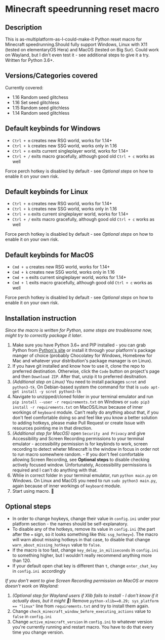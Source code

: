 # Minecraft speedrunning reset macro

## Description

This is as-multiplatform-as-I-could-make-it Python reset macro for Minecraft speedrunning.Should fully support Windows, Linux with X11 (tested on elementaryOS Hera) and MacOS (tested on Big Sur). Could work on Wayland, but I din't even test it - see additional steps to give it a try. Written for Python 3.6+.

## Versions/Categories covered

Currently covered:

* 1.16 Random seed glitchess
* 1.16 Set seed glitchless
* 1.15 Random seed glitchless
* 1.14 Random seed glitchless

## Default keybinds for Windows

* `Ctrl + m` creates new RSG world, works for 1.14+
* `Ctrl + k` creates new SSG world, works only in 1.16
* `Ctrl + n` exits current singleplayer world, works for 1.14+
* `Ctrl + /` exits macro gracefully, although good old `Ctrl + c` works as well

Force perch hotkey is disabled by default - see _Optional steps_ on how to enable it on your own risk.

## Default keybinds for Linux

* `Ctrl + m` creates new RSG world, works for 1.14+
* `Ctrl + k` creates new SSG world, works only in 1.16
* `Ctrl + n` exits current singleplayer world, works for 1.14+
* `Ctrl + /` exits macro gracefully, although good old `Ctrl + c` works as well

Force perch hotkey is disabled by default - see _Optional steps_ on how to enable it on your own risk.

## Default keybinds for MacOS

* `Cmd + u` creates new RSG world, works for 1.14+
* `Cmd + k` creates new SSG world, works only in 1.16
* `Cmd + n` exits current singleplayer world, works for 1.14+
* `Cmd + l` exits macro gracefully, although good old `Ctrl + c` works as well

Force perch hotkey is disabled by default - see _Optional steps_ on how to enable it on your own risk.

## Installation instruction

_Since the macro is written for Python, some steps are troublesome now, might try to correctly package it later_.

1. Make sure you have Python 3.6+ and PIP installed - you can grab Python from [Python's site](https://www.python.org/) or install it through your platform's package manger of choice (probably Chocolatey for Windows, Homebrew for Mac and whatever your distribution's package manager is on Linux).
2. If you have git installed and know how to use it, clone the repo to preferred destination. Otherwise, click the `Code` button on project's page and then `Download ZIP`. After that, unzip it to preferred desitnation.
3. _(Additional step on Linux)_ You need to install packages `scrot` and `python3-tk`. On Debian-based system the command for that is `sudo apt-get install -y scrot python3-tk`
4. Navigate to unzipped/cloned folder in your terminal emulator and run `pip install --user -r requirements.txt` on Windows or `sudo pip3 install -r requirements.txt` on MacOS/Linux because of  inner workings of `keyboard` module. Can't really do anything about that, if you don't feel comfortable doing so and feel like you know a better solution to adding hotkeys, please make Pull Request or create Issue with resources pointing me in that direction.
5. _(Additional step for MacOS)_ open `Security and Privacy` and give Accessibility and Screen Recording permissions to your terminal emulator - accessibility permission is for keybinds to work, screen recording to detect wheter Minecraft is the window in focus in order not to run macro somewhere random. - If you don't feel comfortable allowing Screen Recording, see **Optional steps** to disable checking actively focused window. Unfortunately, Accessibility permissions is required and I can't do anything with that.
6. Whlie in correct folder in your terminal emulator, run `python main.py` on Windows. On Linux and MacOS you need to run `sudo python3 main.py`, again because of  inner workings of `keyboard` module.
7. Start using macro. 🤷

## Optional steps

* In order to change hoykeys, change their value in `config.ini` under your platform section - the names should be self-explanatory.
* To disable any of the hotkeys, remove its value in `config.ini` (the part after the `=` sign, so it looks something like this: `ssg_hotkey=`). The macro will warn about missing hotkeys in that case, to disable that change `warn_about_missing_hotkeys` value to `false`.
* If the macro is too fast, change `key_delay_in_miliseconds`  in `config.ini` to something higher, but I wouldn't really recommend anything more than 120.
* If your default open chat key is different than `t`, change `enter_chat_key` in `config.ini `accordingly

*If you don't want to give Screen Recording permission on MacOS or macro doesn't work on Wayland:*

1. _(Optional step for Wayland users if Xlib fails to install - I don't know if it actually does, but it might 🤷)_ Remove `python-xlib==0.29; sys_platform == "linux"` line from `requirements.txt` and try to install them again.
2. Change `check_minecraft_window_before_executing_actions` value to `false` in `config.ini`
3. Change `active_minecraft_version` in `config.ini` to whatever version you're currently running and restart macro. You have to do that every time you change version.
